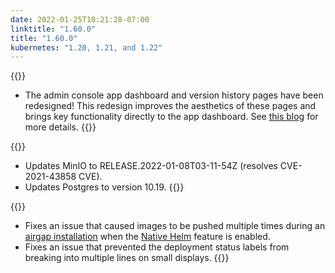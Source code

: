 ```yaml
---
date: 2022-01-25T10:21:28-07:00
linktitle: "1.60.0"
title: "1.60.0"
kubernetes: "1.20, 1.21, and 1.22"
---
```


{{<features>}}
* The admin console app dashboard and version history pages have been redesigned! This redesign improves the aesthetics of these pages and brings key functionality directly to the app dashboard. See [this blog](https://www.replicated.com/blog/new-features-announced-improvements-to-ux-host-preflights/) for more details.
{{</features>}}

{{<changes>}}
* Updates MinIO to RELEASE.2022-01-08T03-11-54Z (resolves CVE-2021-43858 CVE).
* Updates Postgres to version 10.19.
{{</changes>}}

{{<fixes>}}
* Fixes an issue that caused images to be pushed multiple times during an [airgap installation](/kotsadm/installing/airgap-packages/#upload-airgap-bundle) when the [Native Helm](/vendor/helm/helm-processing/#native-helm) feature is enabled.
* Fixes an issue that prevented the deployment status labels from breaking into multiple lines on small displays.
{{</fixes>}}

